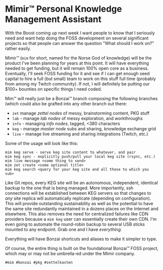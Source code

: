 # Mimir™ Personal Knowledge Management Assistant

With the Boost coming up next week I want people to know that I
seriously need and want help doing the FOSS development on several
significant projects so that people can answer the question "What should
I work on?" rather easily.

Mimir™ (`mim` for short, named for the Norse God of knowledge) will be
the product I've been planning for years at this point. It will have
everything needed to get funding, but it will remain 100% open core as a
business. Eventually, I'll seek FOSS funding for it and see if I can get
enough seed capital to hire a full (but small) team to work on this
stuff full time (probably from among my Twitch community). If not, I
will definitely be putting our \$100+ bounties on specific things I need
coded.

Mim™ will really just be a Bonzai™ branch composing the following
branches (which could also be grafted into any other branch out there:

* `zet` manage *zettel nodes* of messy, brainstorming content, PKG stuff
* `lab` - manage *lab nodes* of messy exploration, and workthroughs
* `info` - managing *info nodes*, tagged, <380 characters
* `keg` - manage *master node* subs and sharing, knowledge exchange grid
* `live` - manage live streaming and sharing integrations (Twitch, etc.)

Some of the usage will look like this:

```
mim keg serve - serve keg site content to whatever, and pair
mim keg sync - explicitly push/pull your local keg site (rsync, etc.)
mim live message <some thing to send>
mim zet create <some optional title>
mim keg search <query for your keg site and all those to which you sub>
```

Like Git repos, every KEG site will be an autonomous, independent,
identical backup to the one that is being managed. More importantly, ssh
connections will be established between KEG servers so that changes to
*any* site replica will automatically replicate (depending on
configuration). This will provide outstanding sustainability as well as
the potential to have the same site redundantly maintained in a dozens
places on the Internet and elsewhere. This also removes the need for
centralized failures like CDN providers because a `mim keg` user can
essentially create their own CDN. I'm even going to automate the
round-robin backup to several USB sticks mounted to any endpoint. Grab
one and I have *everything*.

Everything will have Bonzai shortcuts and aliases to make it
simpler to type.

Of course, the entire thing is built on the foundational Bonzai™ FOSS
project, which may or may not be umbrella-ed under the Mimir company.

    #mim #bonzai #pkg #zettelkasten
